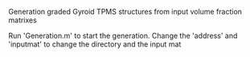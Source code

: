 Generation graded Gyroid TPMS structures from input volume fraction matrixes

Run 'Generation.m' to start the generation. Change the 'address' and 'inputmat' to change the directory and the input mat 
